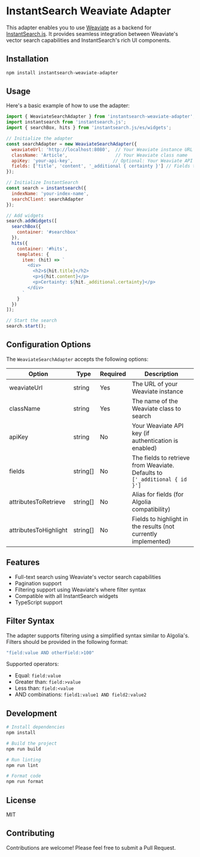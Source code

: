 # InstantSearch Weaviate Adapter

This adapter enables you to use [Weaviate](https://weaviate.io/) as a backend for [InstantSearch.js](https://github.com/algolia/instantsearch.js/). It provides seamless integration between Weaviate's vector search capabilities and InstantSearch's rich UI components.

## Installation

```bash
npm install instantsearch-weaviate-adapter
```

## Usage

Here's a basic example of how to use the adapter:

```javascript
import { WeaviateSearchAdapter } from 'instantsearch-weaviate-adapter';
import instantsearch from 'instantsearch.js';
import { searchBox, hits } from 'instantsearch.js/es/widgets';

// Initialize the adapter
const searchAdapter = new WeaviateSearchAdapter({
  weaviateUrl: 'http://localhost:8080',  // Your Weaviate instance URL
  className: 'Article',                  // Your Weaviate class name
  apiKey: 'your-api-key',               // Optional: Your Weaviate API key
  fields: ['title', 'content', '_additional { certainty }'] // Fields to retrieve
});

// Initialize InstantSearch
const search = instantsearch({
  indexName: 'your-index-name',
  searchClient: searchAdapter
});

// Add widgets
search.addWidgets([
  searchBox({
    container: '#searchbox'
  }),
  hits({
    container: '#hits',
    templates: {
      item: (hit) => `
        <div>
          <h2>${hit.title}</h2>
          <p>${hit.content}</p>
          <p>Certainty: ${hit._additional.certainty}</p>
        </div>
      `
    }
  })
]);

// Start the search
search.start();
```

## Configuration Options

The `WeaviateSearchAdapter` accepts the following options:

| Option | Type | Required | Description |
|--------|------|----------|-------------|
| weaviateUrl | string | Yes | The URL of your Weaviate instance |
| className | string | Yes | The name of the Weaviate class to search |
| apiKey | string | No | Your Weaviate API key (if authentication is enabled) |
| fields | string[] | No | The fields to retrieve from Weaviate. Defaults to `['_additional { id }']` |
| attributesToRetrieve | string[] | No | Alias for fields (for Algolia compatibility) |
| attributesToHighlight | string[] | No | Fields to highlight in the results (not currently implemented) |

## Features

- Full-text search using Weaviate's vector search capabilities
- Pagination support
- Filtering support using Weaviate's where filter syntax
- Compatible with all InstantSearch widgets
- TypeScript support

## Filter Syntax

The adapter supports filtering using a simplified syntax similar to Algolia's. Filters should be provided in the following format:

```javascript
"field:value AND otherField:>100"
```

Supported operators:
- Equal: `field:value`
- Greater than: `field:>value`
- Less than: `field:<value`
- AND combinations: `field1:value1 AND field2:value2`

## Development

```bash
# Install dependencies
npm install

# Build the project
npm run build

# Run linting
npm run lint

# Format code
npm run format
```

## License

MIT

## Contributing

Contributions are welcome! Please feel free to submit a Pull Request.
